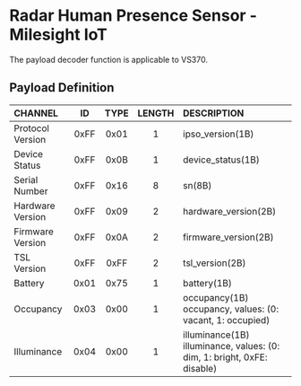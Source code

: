 # Radar Human Presence Sensor - Milesight IoT

The payload decoder function is applicable to VS370.

## Payload Definition

| CHANNEL          |  ID  | TYPE | LENGTH | DESCRIPTION                                                                                      |
|:-----------------| :--: | :--: | :----: |:-------------------------------------------------------------------------------------------------|
| Protocol Version | 0xFF | 0x01 |   1    | ipso_version(1B)                                                                                 |
| Device Status    | 0xFF | 0x0B |   1    | device_status(1B)                                                                                |
| Serial Number    | 0xFF | 0x16 |   8    | sn(8B)                                                                                           |
| Hardware Version | 0xFF | 0x09 |   2    | hardware_version(2B)                                                                             |
| Firmware Version | 0xFF | 0x0A |   2    | firmware_version(2B)                                                                             |
| TSL Version      | 0xFF | 0xFF |   2    | tsl_version(2B)                                                                                  |
| Battery          | 0x01 | 0x75 |   1    | battery(1B)                                                                                      |
| Occupancy        | 0x03 | 0x00 |   1    | occupancy(1B)<br />occupancy, values: (0: vacant, 1: occupied)                                   |
| Illuminance      | 0x04 | 0x00 |   1    | illuminance(1B)<br />illuminance, values: (0: dim, 1: bright, 0xFE: disable)                     |